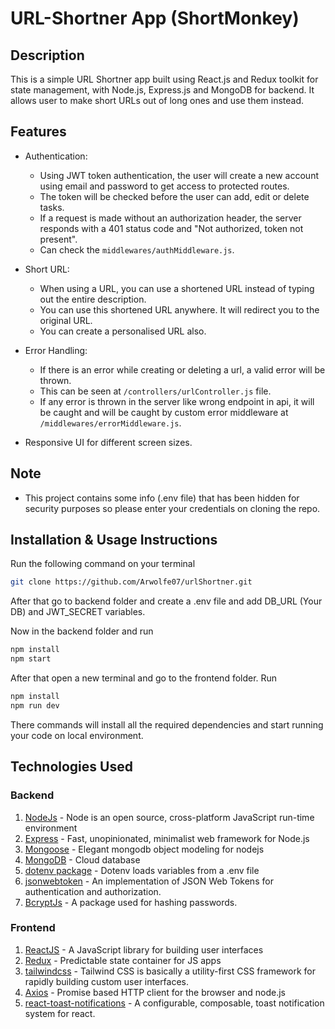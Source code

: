 # URL-Shortner App (ShortMonkey)

## Description
This is a simple URL Shortner app built using React.js and Redux toolkit for state management, with Node.js, Express.js and MongoDB for backend. It allows user to make short URLs out of long ones and use them instead.

## Features
* Authentication:
    * Using JWT token authentication, the user will create a new account using email and password to get access to protected routes. 
    * The token will be checked before the user can add, edit or delete tasks.
    * If a request is made without an authorization header, the server responds with a 401 status code and "Not authorized, token not present".
    * Can check the `middlewares/authMiddleware.js`.

* Short URL:
    * When using a URL, you can use a shortened URL instead of typing out the entire description.
    * You can use this shortened URL anywhere. It will redirect you to the original URL.
    * You can create a personalised URL also.
   

* Error Handling:
    * If there is an error while creating or deleting a url, a valid error will be thrown.
    * This can be seen at `/controllers/urlController.js` file.
    * If any error is thrown in the server like wrong endpoint in api, it will be caught and will be caught by custom error middleware at `/middlewares/errorMiddleware.js`.

 * Responsive UI for different screen sizes.


## Note 
* This project contains some info (.env file) that has been hidden for security purposes so please enter your credentials on cloning the repo.

## Installation & Usage Instructions
Run the following command on your terminal
```sh
git clone https://github.com/Arwolfe07/urlShortner.git
```
After that go to backend folder and create a .env file and add DB_URL (Your DB) and JWT_SECRET variables.

Now in the backend folder and run 
```sh
npm install
npm start
```
After that open a new terminal and go to the frontend folder. Run
 
```sh 
npm install
npm run dev
``` 
There commands will install all the required dependencies and start running your code on local environment.

## Technologies Used
### Backend
1. [NodeJs](https://nodejs.org/en/) - Node is an open source, cross-platform JavaScript run-time environment
2. [Express](https://expressjs.com/) - Fast, unopinionated, minimalist web framework for Node.js
3. [Mongoose](https://mongoosejs.com/) - Elegant mongodb object modeling for nodejs
4. [MongoDB](https://www.mongodb.com/) - Cloud database
5. [dotenv package](https://www.npmjs.com/package/dotenv) - Dotenv loads variables from a .env file
6. [jsonwebtoken](https://www.npmjs.com/package/jsonwebtoken) - An implementation of JSON Web Tokens for authentication and authorization.
7. [BcryptJs](https://www.npmjs.com/package/bcryptjs) - A package used for hashing passwords.

### Frontend
1. [ReactJS](https://react.dev/) - A JavaScript library for building user interfaces
2. [Redux](https://redux.js.org/) - Predictable state container for JS apps
3. [tailwindcss](https://tailwindcss.com/) - Tailwind CSS is basically a utility-first CSS framework for rapidly building custom user interfaces.
4. [Axios](https://axios-http.com/docs/intro) - Promise based HTTP client for the browser and node.js
5. [react-toast-notifications](https://www.npmjs.com/package/react-toast-notifications) - A configurable, composable, toast notification system for react.
